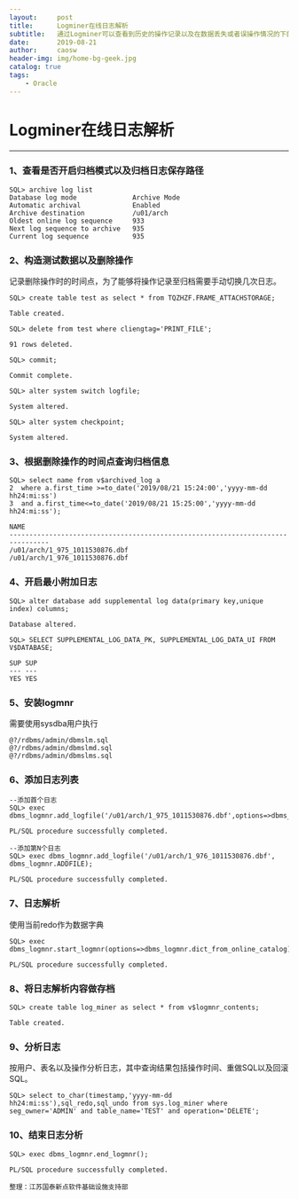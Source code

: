 ```yaml
---
layout:     post
title:      Logminer在线日志解析
subtitle:   通过Logminer可以查看到历史的操作记录以及在数据丢失或者误操作情况的下的数据恢复。
date:       2019-08-21
author:     caosw
header-img: img/home-bg-geek.jpg
catalog: true
tags:
    - Oracle
---
```


# Logminer在线日志解析
***

### 1、查看是否开启归档模式以及归档日志保存路径

    SQL> archive log list
    Database log mode              Archive Mode
    Automatic archival             Enabled
    Archive destination            /u01/arch
    Oldest online log sequence     933
    Next log sequence to archive   935
    Current log sequence           935

### 2、构造测试数据以及删除操作

记录删除操作时的时间点，为了能够将操作记录至归档需要手动切换几次日志。

    SQL> create table test as select * from TQZHZF.FRAME_ATTACHSTORAGE;

    Table created.

    SQL> delete from test where cliengtag='PRINT_FILE';

    91 rows deleted.

    SQL> commit;

    Commit complete.

    SQL> alter system switch logfile;

    System altered.

    SQL> alter system checkpoint;

    System altered.

### 3、根据删除操作的时间点查询归档信息

    SQL> select name from v$archived_log a
    2  where a.first_time >=to_date('2019/08/21 15:24:00','yyyy-mm-dd hh24:mi:ss') 
    3  and a.first_time<=to_date('2019/08/21 15:25:00','yyyy-mm-dd hh24:mi:ss');

    NAME
    --------------------------------------------------------------------------------
    /u01/arch/1_975_1011530876.dbf
    /u01/arch/1_976_1011530876.dbf

### 4、开启最小附加日志

    SQL> alter database add supplemental log data(primary key,unique index) columns;

    Database altered.

    SQL> SELECT SUPPLEMENTAL_LOG_DATA_PK, SUPPLEMENTAL_LOG_DATA_UI FROM V$DATABASE;

    SUP SUP
    --- ---
    YES YES

### 5、安装logmnr
需要使用sysdba用户执行

    @?/rdbms/admin/dbmslm.sql
    @?/rdbms/admin/dbmslmd.sql
    @?/rdbms/admin/dbmslms.sql

### 6、添加日志列表 

    --添加首个日志
    SQL> exec dbms_logmnr.add_logfile('/u01/arch/1_975_1011530876.dbf',options=>dbms_logmnr.new);

    PL/SQL procedure successfully completed.

    --添加第N个日志
    SQL> exec dbms_logmnr.add_logfile('/u01/arch/1_976_1011530876.dbf', dbms_logmnr.ADDFILE);

    PL/SQL procedure successfully completed.

### 7、日志解析

使用当前redo作为数据字典

    SQL> exec dbms_logmnr.start_logmnr(options=>dbms_logmnr.dict_from_online_catalog);

    PL/SQL procedure successfully completed.

### 8、将日志解析内容做存档

    SQL> create table log_miner as select * from v$logmnr_contents;

    Table created.

### 9、分析日志

按用户、表名以及操作分析日志，其中查询结果包括操作时间、重做SQL以及回滚SQL。

    SQL> select to_char(timestamp,'yyyy-mm-dd hh24:mi:ss'),sql_redo,sql_undo from sys.log_miner where seg_owner='ADMIN' and table_name='TEST' and operation='DELETE';

### 10、结束日志分析

    SQL> exec dbms_logmnr.end_logmnr();

    PL/SQL procedure successfully completed.

`整理：江苏国泰新点软件基础设施支持部`